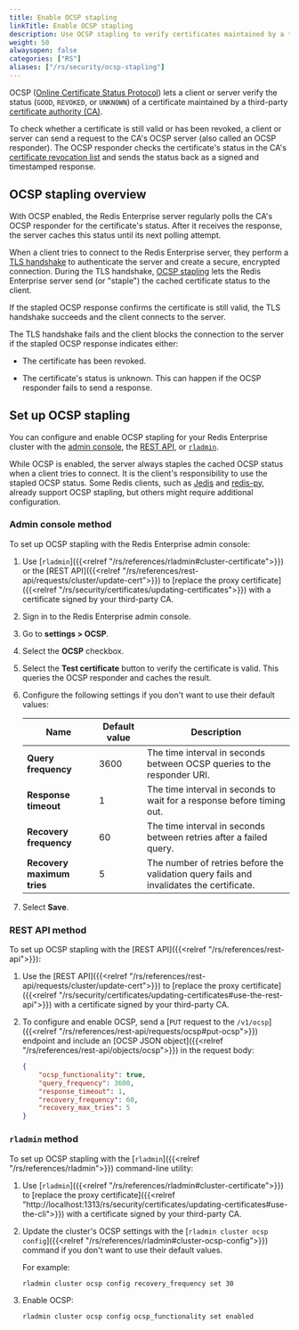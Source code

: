 ```yaml
---
title: Enable OCSP stapling
linkTitle: Enable OCSP stapling
description: Use OCSP stapling to verify certificates maintained by a third-party CA and authenticate connection attempts between clients and servers.
weight: 50
alwaysopen: false
categories: ["RS"]
aliases: ["/rs/security/ocsp-stapling"]
---
```


OCSP ([Online Certificate Status Protocol](https://en.wikipedia.org/wiki/Online_Certificate_Status_Protocol)) lets a client or server verify the status (`GOOD`, `REVOKED`, or `UNKNOWN`) of a certificate maintained by a third-party [certificate authority (CA)](https://en.wikipedia.org/wiki/Certificate_authority).

To check whether a certificate is still valid or has been revoked, a client or server can send a request to the CA's OCSP server (also called an OCSP responder). The OCSP responder checks the certificate's status in the CA's [certificate revocation list](https://en.wikipedia.org/wiki/Certificate_revocation_list) and sends the status back as a signed and timestamped response.

## OCSP stapling overview

 With OCSP enabled, the Redis Enterprise server regularly polls the CA's OCSP responder for the certificate's status. After it receives the response, the server caches this status until its next polling attempt.

 When a client tries to connect to the Redis Enterprise server, they perform a [TLS handshake](https://en.wikipedia.org/wiki/Transport_Layer_Security#TLS_handshake) to authenticate the server and create a secure, encrypted connection. During the TLS handshake, [OCSP stapling](https://en.wikipedia.org/wiki/OCSP_stapling) lets the Redis Enterprise server send (or "staple") the cached certificate status to the client.

If the stapled OCSP response confirms the certificate is still valid, the TLS handshake succeeds and the client connects to the server.

The TLS handshake fails and the client blocks the connection to the server if the stapled OCSP response indicates either:

- The certificate has been revoked.

- The certificate's status is unknown. This can happen if the OCSP responder fails to send a response.

## Set up OCSP stapling

You can configure and enable OCSP stapling for your Redis Enterprise cluster with the [admin console](#admin-console-method), the [REST API](#rest-api-method), or [`rladmin`](#rladmin-method).

While OCSP is enabled, the server always staples the cached OCSP status when a client tries to connect. It is the client's responsibility to use the stapled OCSP status. Some Redis clients, such as [Jedis](https://github.com/redis/jedis) and [redis-py](https://github.com/redis/redis-py), already support OCSP stapling, but others might require additional configuration.

### Admin console method

To set up OCSP stapling with the Redis Enterprise admin console:

1. Use [`rladmin`]({{<relref "/rs/references/rladmin#cluster-certificate">}}) or the [REST API]({{<relref "/rs/references/rest-api/requests/cluster/update-cert">}}) to [replace the proxy certificate]({{<relref "/rs/security/certificates/updating-certificates">}}) with a certificate signed by your third-party CA.

1. Sign in to the Redis Enterprise admin console.

1. Go to **settings > OCSP**.

1. Select the **OCSP** checkbox.

1. Select the **Test certificate** button to verify the certificate is valid. This queries the OCSP responder and caches the result.

1. Configure the following settings if you don't want to use their default values:

    | Name | Default value | Description |
    |------|---------------|-------------|
    | **Query frequency** | 3600 | The time interval in seconds between OCSP queries to the responder URI. |
    | **Response timeout** | 1 | The time interval in seconds to wait for a response before timing out. |
    | **Recovery frequency** | 60 | The time interval in seconds between retries after a failed query. |
    | **Recovery maximum tries** | 5 | The number of retries before the validation query fails and invalidates the certificate. |

1. Select **Save**.

### REST API method

To set up OCSP stapling with the [REST API]({{<relref "/rs/references/rest-api">}}):

1. Use the [REST API]({{<relref "/rs/references/rest-api/requests/cluster/update-cert">}}) to [replace the proxy certificate]({{<relref "/rs/security/certificates/updating-certificates#use-the-rest-api">}}) with a certificate signed by your third-party CA.

1. To configure and enable OCSP, send a [`PUT` request to the `/v1/ocsp`]({{<relref "/rs/references/rest-api/requests/ocsp#put-ocsp">}}) endpoint and include an [OCSP JSON object]({{<relref "/rs/references/rest-api/objects/ocsp">}}) in the request body:

    ```json
    {
        "ocsp_functionality": true,
        "query_frequency": 3600,
        "response_timeout": 1,
        "recovery_frequency": 60,
        "recovery_max_tries": 5
    }
    ```

### `rladmin` method

To set up OCSP stapling with the [`rladmin`]({{<relref "/rs/references/rladmin">}}) command-line utility:

1. Use [`rladmin`]({{<relref "/rs/references/rladmin#cluster-certificate">}}) to [replace the proxy certificate]({{<relref "http://localhost:1313/rs/security/certificates/updating-certificates#use-the-cli">}}) with a certificate signed by your third-party CA.

1. Update the cluster's OCSP settings with the [`rladmin cluster ocsp config`]({{<relref "/rs/references/rladmin#cluster-ocsp-config">}}) command if you don't want to use their default values.

    For example: 

    ```sh
    rladmin cluster ocsp config recovery_frequency set 30
    ```

1. Enable OCSP:

    ```sh
    rladmin cluster ocsp config ocsp_functionality set enabled
    ```
